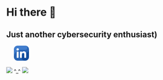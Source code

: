 # Hi there 👋
## Just another cybersecurity enthusiast)
<!--
**Otojon/Otojon** is a ✨ _special_ ✨ repository because its `README.md` (this file) appears on your GitHub profile.

Here are some ideas to get you started:

- 🔭 I’m currently working on ...
- 🌱 I’m currently learning ...
- 👯 I’m looking to collaborate on ...
- 🤔 I’m looking for help with ...
- 💬 Ask me about ...
- 📫 How to reach me: ...
- 😄 Pronouns: ...
- ⚡ Fun fact: ...
-->
<a style="margin-left: 20px;" href="https://www.linkedin.com/in/otojon-xudayarov-662833202/" target="_blank"><img width="40" src="linkedin.png"/></a> 
<!--<a href="https://tryhackme.com/p/Otojon"><img src="https://bit.ly/3BhAbDG" alt="TryHackMe"> </a> <br> -->
<img src="https://media.giphy.com/media/kFgzrTt798d2w/giphy.gif"> ^_^ 
<img src="https://media.giphy.com/media/lW9XPLjNXyDDO/giphy.gif">
